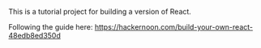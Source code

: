 This is a tutorial project for building a version of React.

Following the guide here: https://hackernoon.com/build-your-own-react-48edb8ed350d
